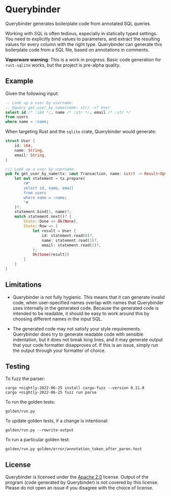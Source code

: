 # Querybinder

Querybinder generates boilerplate code from annotated SQL queries.

Working with SQL is often tedious, especially in statically typed settings. You
need to explicitly bind values to parameters, and extract the resulting values
for every column with the right type. Querybinder can generate this boilerplate
code from a SQL file, based on annotations in comments.

**Vaporware warning**: This is a work in progress. Basic code generation for
`rust-sqlite` works, but the project is pre-alpha quality.

## Example

Given the following input:

```sql
-- Look up a user by username.
-- @query get_user_by_name(name: str) ->? User
select id /* :i64 */, name /* :str */, email /* :str */
from users
where name = :name;
```

When targeting Rust and the `sqlite` crate, Querybinder would generate:

```rust
struct User {
    id: i64,
    name: String,
    email: String,
}

/// Look up a user by username.
pub fn get_user_by_name(tx: &mut Transaction, name: &str) -> Result<Option<User>> {
    let mut statement = tx.prepare(
        r#"
        select id, name, email
        from users
        where name = :name;
        "#
    )?;
    statement.bind(1, name)?;
    match statement.next()? {
        State::Done => Ok(None),
        State::Row => {
            let result = User {
                id: statement.read(0)?,
                name: statement.read(1)?,
                email: statement.read(2)?,
            };
            Ok(Some(result))
        }
    }
}
```

## Limitations

 * Querybinder is not fully hygienic. This means that it can generate invalid
   code, when user-specified names overlap with names that Querybinder uses
   internally in the generated code. Because the generated code is intended to
   be readable, it should be easy to work around this by choosing different
   names in the input SQL.

 * The generated code may not satisfy your style requirements. Querybinder does
   try to generate readable code with sensible indentation, but it does not
   break long lines, and it may generate output that your code formatter
   disapproves of. If this is an issue, simply run the output through your
   formatter of choice.

## Testing

To fuzz the parser:

    cargo +nightly-2022-06-25 install cargo-fuzz --version 0.11.0
    cargo +nightly-2022-06-25 fuzz run parse

To run the golden tests:

    golden/run.py

To update golden tests, if a change is intentional:

    golden/run.py --rewrite-output

To run a particular golden test:

    golden/run.py golden/error/annotation_token_after_paren.test

## License

Querybinder is licensed under the [Apache 2.0][apache2] license. Output of the
program (code generated by Querybinder) is not covered by this license. Please
do not open an issue if you disagree with the choice of license.

[apache2]: https://www.apache.org/licenses/LICENSE-2.0
